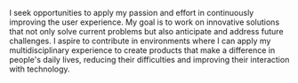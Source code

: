 I seek opportunities to apply my passion and effort in continuously improving the user experience. My goal is to work on innovative solutions that not only solve current problems but also anticipate and address future challenges. I aspire to contribute in environments where I can apply my multidisciplinary experience to create products that make a difference in people's daily lives, reducing their difficulties and improving their interaction with technology.